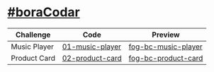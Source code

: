 # [#boraCodar](https://boracodar.dev)

| Challenge    | Code                                                                                | Preview                                                         |
| ------------ | ----------------------------------------------------------------------------------- | --------------------------------------------------------------- |
| Music Player | [01-music-player](https://github.com/felipeog/bora-codar/tree/main/01-music-player) | [fog-bc-music-player](https://fog-bc-music-player.netlify.app/) |
| Product Card | [02-product-card](https://github.com/felipeog/bora-codar/tree/main/02-product-card) | [fog-bc-product-card](https://fog-bc-product-card.netlify.app/) |

